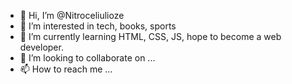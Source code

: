 - 👋 Hi, I’m @Nitroceliulioze
- 👀 I’m interested in tech, books, sports
- 🌱 I’m currently learning HTML, CSS, JS, hope to become a web developer.
- 💞️ I’m looking to collaborate on ...
- 📫 How to reach me ...

<!---
Nitroceliulioze/Nitroceliulioze is a ✨ special ✨ repository because its `README.md` (this file) appears on your GitHub profile.
You can click the Preview link to take a look at your changes.
--->
